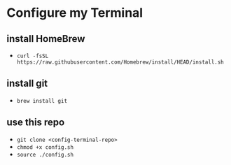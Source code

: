 # Configure my Terminal

## install HomeBrew 
- ```curl -fsSL https://raw.githubusercontent.com/Homebrew/install/HEAD/install.sh```

## install git
- ```brew install git```

## use this repo
- ```git clone <config-terminal-repo>```
- ```chmod +x config.sh```
- ```source ./config.sh```
